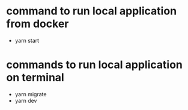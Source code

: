 # command to run local application from docker
- yarn start

# commands to run local application on terminal
- yarn migrate
- yarn dev